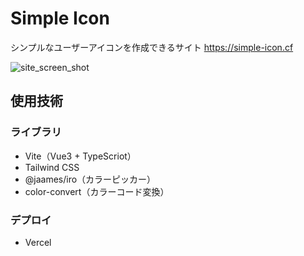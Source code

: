 # Simple Icon

シンプルなユーザーアイコンを作成できるサイト
https://simple-icon.cf

![site_screen_shot](https://user-images.githubusercontent.com/55728594/126586758-492350fa-5c42-4f26-93ef-a0ceb2fecc6c.png)

## 使用技術

### ライブラリ

- Vite（Vue3 + TypeScriot）
- Tailwind CSS
- @jaames/iro（カラーピッカー）
- color-convert（カラーコード変換）

### デプロイ

- Vercel

